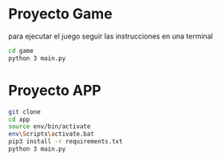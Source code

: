 # Proyecto Game

para ejecutar el juego seguir las instrucciones en una terminal
```sh
cd game
python 3 main.py
```

# Proyecto APP

```sh
git clone
cd app
source env/bin/activate
env\Scripts\activate.bat
pip3 install -r requirements.txt
python 3 main.py
```